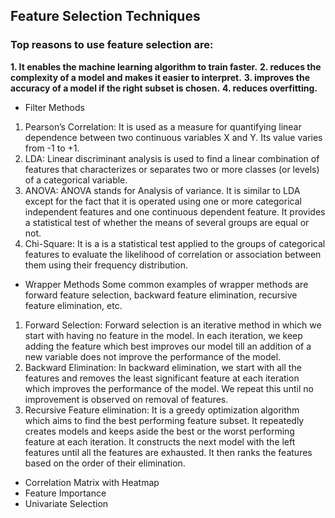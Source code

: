 ## Feature Selection Techniques

### Top reasons to use feature selection are:

__1. It enables the machine learning algorithm to train faster.__
__2.  reduces the complexity of a model and makes it easier to interpret.__
__3. improves the accuracy of a model if the right subset is chosen.__
__4.  reduces overfitting.__

- Filter Methods
1. Pearson’s Correlation: It is used as a measure for quantifying linear dependence between two continuous variables X and Y. Its value varies from -1 to +1.
2. LDA: Linear discriminant analysis is used to find a linear combination of features that characterizes or separates two or more classes (or levels) of a categorical variable.
3. ANOVA: ANOVA stands for Analysis of variance. It is similar to LDA except for the fact that it is operated using one or more categorical independent features and one continuous dependent feature. It provides a statistical test of whether the means of several groups are equal or not.
4. Chi-Square: It is a is a statistical test applied to the groups of categorical features to evaluate the likelihood of correlation or association between them using their frequency distribution.

- Wrapper Methods
Some common examples of wrapper methods are forward feature selection, backward feature elimination, recursive feature elimination, etc.

1. Forward Selection: Forward selection is an iterative method in which we start with having no feature in the model. In each iteration, we keep adding the feature which best improves our model till an addition of a new variable does not improve the performance of the model.
2. Backward Elimination: In backward elimination, we start with all the features and removes the least significant feature at each iteration which improves the performance of the model. We repeat this until no improvement is observed on removal of features.
3. Recursive Feature elimination: It is a greedy optimization algorithm which aims to find the best performing feature subset. It repeatedly creates models and keeps aside the best or the worst performing feature at each iteration. It constructs the next model with the left features until all the features are exhausted. It then ranks the features based on the order of their elimination.

- Correlation Matrix with Heatmap
- Feature Importance
- Univariate Selection
